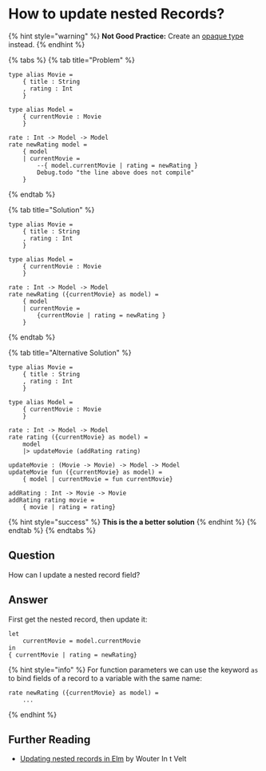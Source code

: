 # How to update nested Records?



{% hint style="warning" %}
**Not Good Practice:** Create an [opaque type](https://medium.com/@ckoster22/advanced-types-in-elm-opaque-types-ec5ec3b84ed2) instead.
{% endhint %}

{% tabs %}
{% tab title="Problem" %}
```text
type alias Movie = 
    { title : String
    , rating : Int
    }
  
type alias Model = 
    { currentMovie : Movie
    }

rate : Int -> Model -> Model
rate newRating model =
    { model 
    | currentMovie = 
        --{ model.currentMovie | rating = newRating }
        Debug.todo "the line above does not compile"
    }
```
{% endtab %}

{% tab title="Solution" %}
```text
type alias Movie = 
    { title : String
    , rating : Int
    }
  
type alias Model = 
    { currentMovie : Movie
    }

rate : Int -> Model -> Model
rate newRating ({currentMovie} as model) =
    { model 
    | currentMovie = 
        {currentMovie | rating = newRating }
    }
```
{% endtab %}

{% tab title="Alternative Solution" %}
```text
type alias Movie = 
    { title : String
    , rating : Int
    }
  
type alias Model = 
    { currentMovie : Movie
    }

rate : Int -> Model -> Model
rate rating ({currentMovie} as model) =
    model
    |> updateMovie (addRating rating)

updateMovie : (Movie -> Movie) -> Model -> Model
updateMovie fun ({currentMovie} as model) =
    { model | currentMovie = fun currentMovie}
   
addRating : Int -> Movie -> Movie
addRating rating movie =
    { movie | rating = rating}
```

{% hint style="success" %}
**This is the a better solution**
{% endhint %}
{% endtab %}
{% endtabs %}

## Question

How can I update a nested record field?

## Answer

First get the nested record, then update it:

```text
let
    currentMovie = model.currentMovie
in
{ currentMovie | rating = newRating}
```

{% hint style="info" %}
For function parameters we can use the keyword `as` to bind fields of a record to a variable with the same name:

```text
rate newRating ({currentMovie} as model) =
    ...
```
{% endhint %}

## Further Reading

* [Updating nested records in Elm](https://medium.com/elm-shorts/updating-nested-records-in-elm-15d162e80480) by Wouter In t Velt

